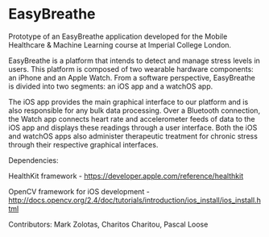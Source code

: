 # EasyBreathe

Prototype of an EasyBreathe application developed for the Mobile Healthcare & Machine Learning course at Imperial College London.

EasyBreathe is a platform that intends to detect and manage stress levels in users. This platform is composed of two wearable hardware components: an iPhone and an Apple Watch. From a software perspective, EasyBreathe is divided into two segments: an iOS app and a watchOS app.

The iOS app provides the main graphical interface to our platform and is also responsible for any bulk data processing. Over a Bluetooth connection, the Watch app connects heart rate and accelerometer feeds of data to the iOS app and displays these readings through a user interface. Both the iOS and watchOS apps also administer therapeutic treatment for chronic stress through their respective graphical interfaces.

Dependencies:

HealthKit framework - https://developer.apple.com/reference/healthkit

OpenCV framework for iOS development - http://docs.opencv.org/2.4/doc/tutorials/introduction/ios_install/ios_install.html

Contributors: Mark Zolotas, Charitos Charitou, Pascal Loose
